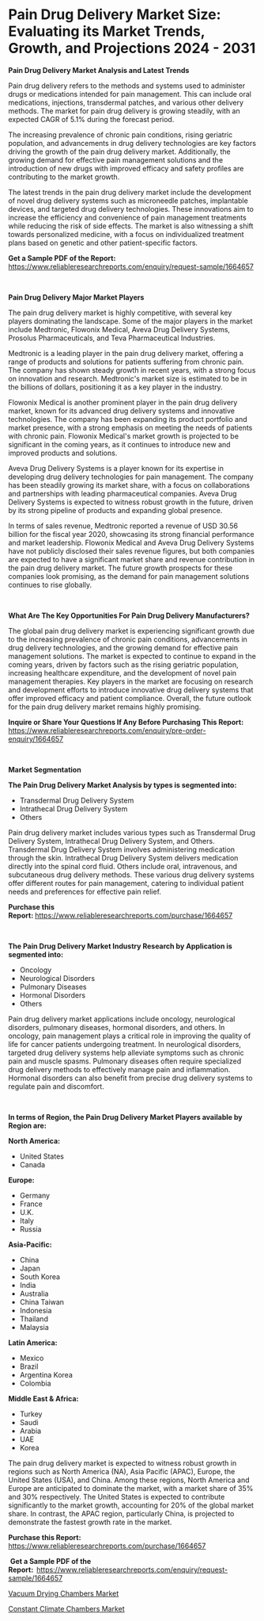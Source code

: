 <p><h1>Pain Drug Delivery Market Size: Evaluating its Market Trends, Growth, and Projections 2024 - 2031</h1></p><p><strong>Pain Drug Delivery Market Analysis and Latest Trends</strong></p>
<p><p>Pain drug delivery refers to the methods and systems used to administer drugs or medications intended for pain management. This can include oral medications, injections, transdermal patches, and various other delivery methods. The market for pain drug delivery is growing steadily, with an expected CAGR of 5.1% during the forecast period. </p><p>The increasing prevalence of chronic pain conditions, rising geriatric population, and advancements in drug delivery technologies are key factors driving the growth of the pain drug delivery market. Additionally, the growing demand for effective pain management solutions and the introduction of new drugs with improved efficacy and safety profiles are contributing to the market growth.</p><p>The latest trends in the pain drug delivery market include the development of novel drug delivery systems such as microneedle patches, implantable devices, and targeted drug delivery technologies. These innovations aim to increase the efficiency and convenience of pain management treatments while reducing the risk of side effects. The market is also witnessing a shift towards personalized medicine, with a focus on individualized treatment plans based on genetic and other patient-specific factors.</p></p>
<p><strong>Get a Sample PDF of the Report:&nbsp;</strong> <a href="https://www.reliableresearchreports.com/enquiry/request-sample/1664657">https://www.reliableresearchreports.com/enquiry/request-sample/1664657</a></p>
<p>&nbsp;</p>
<p><strong>Pain Drug Delivery Major Market Players</strong></p>
<p><p>The pain drug delivery market is highly competitive, with several key players dominating the landscape. Some of the major players in the market include Medtronic, Flowonix Medical, Aveva Drug Delivery Systems, Prosolus Pharmaceuticals, and Teva Pharmaceutical Industries.</p><p>Medtronic is a leading player in the pain drug delivery market, offering a range of products and solutions for patients suffering from chronic pain. The company has shown steady growth in recent years, with a strong focus on innovation and research. Medtronic's market size is estimated to be in the billions of dollars, positioning it as a key player in the industry.</p><p>Flowonix Medical is another prominent player in the pain drug delivery market, known for its advanced drug delivery systems and innovative technologies. The company has been expanding its product portfolio and market presence, with a strong emphasis on meeting the needs of patients with chronic pain. Flowonix Medical's market growth is projected to be significant in the coming years, as it continues to introduce new and improved products and solutions.</p><p>Aveva Drug Delivery Systems is a player known for its expertise in developing drug delivery technologies for pain management. The company has been steadily growing its market share, with a focus on collaborations and partnerships with leading pharmaceutical companies. Aveva Drug Delivery Systems is expected to witness robust growth in the future, driven by its strong pipeline of products and expanding global presence.</p><p>In terms of sales revenue, Medtronic reported a revenue of USD 30.56 billion for the fiscal year 2020, showcasing its strong financial performance and market leadership. Flowonix Medical and Aveva Drug Delivery Systems have not publicly disclosed their sales revenue figures, but both companies are expected to have a significant market share and revenue contribution in the pain drug delivery market. The future growth prospects for these companies look promising, as the demand for pain management solutions continues to rise globally.</p></p>
<p>&nbsp;</p>
<p><strong>What Are The Key Opportunities For Pain Drug Delivery Manufacturers?</strong></p>
<p><p>The global pain drug delivery market is experiencing significant growth due to the increasing prevalence of chronic pain conditions, advancements in drug delivery technologies, and the growing demand for effective pain management solutions. The market is expected to continue to expand in the coming years, driven by factors such as the rising geriatric population, increasing healthcare expenditure, and the development of novel pain management therapies. Key players in the market are focusing on research and development efforts to introduce innovative drug delivery systems that offer improved efficacy and patient compliance. Overall, the future outlook for the pain drug delivery market remains highly promising.</p></p>
<p><strong>Inquire or Share Your Questions If Any Before Purchasing This Report:</strong> <a href="https://www.reliableresearchreports.com/enquiry/pre-order-enquiry/1664657">https://www.reliableresearchreports.com/enquiry/pre-order-enquiry/1664657</a></p>
<p>&nbsp;</p>
<p><strong>Market Segmentation</strong></p>
<p><strong>The Pain Drug Delivery Market Analysis by types is segmented into:</strong></p>
<p><ul><li>Transdermal Drug Delivery System</li><li>Intrathecal Drug Delivery System</li><li>Others</li></ul></p>
<p><p>Pain drug delivery market includes various types such as Transdermal Drug Delivery System, Intrathecal Drug Delivery System, and Others. Transdermal Drug Delivery System involves administering medication through the skin. Intrathecal Drug Delivery System delivers medication directly into the spinal cord fluid. Others include oral, intravenous, and subcutaneous drug delivery methods. These various drug delivery systems offer different routes for pain management, catering to individual patient needs and preferences for effective pain relief.</p></p>
<p><strong>Purchase this Report:&nbsp;</strong><a href="https://www.reliableresearchreports.com/purchase/1664657">https://www.reliableresearchreports.com/purchase/1664657</a></p>
<p>&nbsp;</p>
<p><strong>The Pain Drug Delivery Market Industry Research by Application is segmented into:</strong></p>
<p><ul><li>Oncology</li><li>Neurological Disorders</li><li>Pulmonary Diseases</li><li>Hormonal Disorders</li><li>Others</li></ul></p>
<p><p>Pain drug delivery market applications include oncology, neurological disorders, pulmonary diseases, hormonal disorders, and others. In oncology, pain management plays a critical role in improving the quality of life for cancer patients undergoing treatment. In neurological disorders, targeted drug delivery systems help alleviate symptoms such as chronic pain and muscle spasms. Pulmonary diseases often require specialized drug delivery methods to effectively manage pain and inflammation. Hormonal disorders can also benefit from precise drug delivery systems to regulate pain and discomfort.</p></p>
<p>&nbsp;</p>
<p><strong>In terms of Region, the Pain Drug Delivery Market Players available by Region are:</strong></p>
<p>
    <p> <strong> North America: </strong>
        <ul>
            <li>United States</li>
            <li>Canada</li>
        </ul>
        </p> 
    <p> <strong> Europe: </strong>
        <ul>
            <li>Germany</li>
            <li>France</li>
            <li>U.K.</li>
            <li>Italy</li>
            <li>Russia</li>
        </ul>
        </p> 
    <p> <strong> Asia-Pacific: </strong>
        <ul>
            <li>China</li>
            <li>Japan</li>
            <li>South Korea</li>
            <li>India</li>
            <li>Australia</li>
            <li>China Taiwan</li>
            <li>Indonesia</li>
            <li>Thailand</li>
            <li>Malaysia</li>
        </ul>
        </p> 
    <p> <strong> Latin America: </strong>
        <ul>
            <li>Mexico</li>
            <li>Brazil</li>
            <li>Argentina Korea</li>
            <li>Colombia</li>
        </ul>
        </p> 
    <p> <strong> Middle East & Africa: </strong>
        <ul>
            <li>Turkey</li>
            <li>Saudi</li>
            <li>Arabia</li>
            <li>UAE</li>
            <li>Korea</li>
        </ul>
    </p>
    </p>
<p><p>The pain drug delivery market is expected to witness robust growth in regions such as North America (NA), Asia Pacific (APAC), Europe, the United States (USA), and China. Among these regions, North America and Europe are anticipated to dominate the market, with a market share of 35% and 30% respectively. The United States is expected to contribute significantly to the market growth, accounting for 20% of the global market share. In contrast, the APAC region, particularly China, is projected to demonstrate the fastest growth rate in the market.</p></p>
<p><strong>Purchase this Report: </strong><a href="https://www.reliableresearchreports.com/purchase/1664657">https://www.reliableresearchreports.com/purchase/1664657</a></p>
<p>&nbsp;<strong>Get a Sample PDF of the Report:&nbsp;&nbsp;</strong><a href="https://www.reliableresearchreports.com/enquiry/request-sample/1664657">https://www.reliableresearchreports.com/enquiry/request-sample/1664657</a></p>
<p><strong></strong></p>
<p><p><a href="https://issuu.com/reportprime-2/docs/vacuum-drying-chambers-market-size-2030.pptx">Vacuum Drying Chambers Market</a></p><p><a href="https://issuu.com/reportprime-2/docs/constant-climate-chambers-market-size-2030.pptx">Constant Climate Chambers Market</a></p></p>